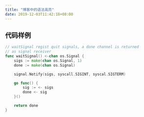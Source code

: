 ```yaml
---
title: "博客中的语法高亮"
date: 2019-12-03T11:42:18+08:00
---
```


## 代码样例

```go {linenos=table,hl_lines=[7],font_family=Consolas}
// waitSignal regist quit signals, a done channel is returned
// as signal receiver
func waitSignal() <-chan os.Signal {
    sigs := make(chan os.Signal, 1)
    done := make(chan os.Signal)

    signal.Notify(sigs, syscall.SIGINT, syscal.SIGTERM)

    go func() {
        sig := <- sigs
        done <- sig
    }()

    return done
}
```
